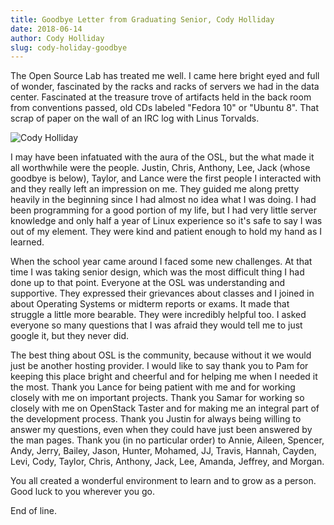 ```yaml
---
title: Goodbye Letter from Graduating Senior, Cody Holliday
date: 2018-06-14
author: Cody Holliday
slug: cody-holiday-goodbye
---
```


The Open Source Lab has treated me well. I came here bright eyed and full of wonder, fascinated by the racks and racks
of servers we had in the data center.  Fascinated at the treasure trove of artifacts held in the back room from
conventions passed, old CDs labeled "Fedora 10" or "Ubuntu 8".  That scrap of paper on the wall of an IRC log with
Linus Torvalds.

![Cody Holliday](/images/Cody_OSL_awards.jpg#right-barcamp)

I may have been infatuated with the aura of the OSL, but the what made it all worthwhile were the people. Justin,
Chris, Anthony, Lee, Jack (whose goodbye is below), Taylor, and Lance were the first people I interacted with and they
really left an impression on me. They guided me along pretty heavily in the beginning since I had almost no idea what I
was doing. I had been programming for a good portion of my life, but I had very little server knowledge and only half a
year of Linux experience so it's safe to say I was out of my element.  They were kind and patient enough to hold my
hand as I learned.

When the school year came around I faced some new challenges. At that time I was taking senior design, which was the
most difficult thing I had done up to that point. Everyone at the OSL was understanding and supportive. They expressed
their grievances about classes and I joined in about Operating Systems or midterm reports or exams. It made that
struggle a little more bearable. They were incredibly helpful too. I asked everyone so many questions that I was afraid
they would tell me to just google it, but they never did.

The best thing about OSL is the community, because without it we would just be another hosting provider.  I would like
to say thank you to Pam for keeping this place bright and cheerful and for helping me when I needed it the most. Thank
you Lance for being patient with me and for working closely with me on important projects. Thank you Samar for working
so closely with me on OpenStack Taster and for making me an integral part of the development process.  Thank you Justin
for always being willing to answer my questions, even when they could have just been answered by the man pages. Thank
you (in no particular order) to Annie, Aileen, Spencer, Andy, Jerry, Bailey, Jason, Hunter, Mohamed, JJ, Travis,
Hannah, Cayden, Levi, Cody, Taylor, Chris, Anthony, Jack, Lee, Amanda, Jeffrey, and Morgan.

You all created a wonderful environment to learn and to grow as a person. Good luck to you wherever you go.

End of line.